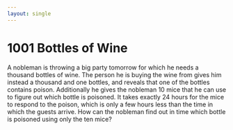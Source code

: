 ```yaml
---
layout: single
---
```


# 1001 Bottles of Wine

A nobleman is throwing a big party tomorrow for which he needs a thousand bottles of wine. The person he is buying the wine from gives him instead a thousand and one bottles, and reveals that one of the bottles contains poison. Additionally he gives the nobleman 10 mice that he can use to figure out which bottle is poisoned. It takes exactly 24 hours for the mice to respond to the poison, which is only a few hours less than the time in which the guests arrive. How can the nobleman find out in time which bottle is poisoned using only the ten mice?